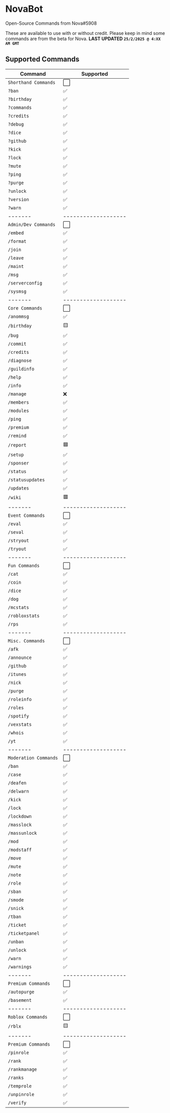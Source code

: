 # NovaBot
Open-Source Commands from Nova#5908

These are available to use with or without credit.
Please keep in mind some commands are from the beta for Nova.
**LAST UPDATED `25/2/2025 @ 4:XX AM GMT`**

## Supported Commands
| Command  | Supported          |
| -------  | ------------------- |
| `Shorthand Commands` | :white_large_square: |
| `?ban` | :white_check_mark: |
| `?birthday` | :white_check_mark: |
| `?commands` | :white_check_mark: |
| `?credits` | :white_check_mark: |
| `?debug` | :white_check_mark: |
| `?dice` | :white_check_mark: |
| `?github` | :white_check_mark: |
| `?kick` | :white_check_mark: |
| `?lock` | :white_check_mark: |
| `?mute` | :white_check_mark: |
| `?ping` | :white_check_mark: |
| `?purge` | :white_check_mark: |
| `?unlock` | :white_check_mark: |
| `?version` | :white_check_mark: |
| `?warn` | :white_check_mark: |
| -------  | ------------------- |
| `Admin/Dev Commands` | :white_large_square: |
| `/embed` | :white_check_mark: |
| `/format` | :white_check_mark: |
| `/join` | :white_check_mark: |
| `/leave` | :white_check_mark: |
| `/maint` | :white_check_mark: |
| `/msg` | :white_check_mark: |
| `/serverconfig` | :white_check_mark: |
| `/sysmsg` | :white_check_mark: |
| -------  | ------------------- |
| `Core Commands` | :white_large_square: |
| `/anommsg` | :white_check_mark: |
| `/birthday` | :yellow_square: |
| `/bug` | :white_check_mark: |
| `/commit` | :white_check_mark: |
| `/credits` | :white_check_mark: |
| `/diagnose` | :white_check_mark: |
| `/guildinfo` | :white_check_mark: |
| `/help` | :white_check_mark: |
| `/info` | :white_check_mark: |
| `/manage` | :x: |
| `/members` | :white_check_mark: |
| `/modules` | :white_check_mark: |
| `/ping` | :white_check_mark: |
| `/premium` | :white_check_mark: |
| `/remind` | :white_check_mark: |
| `/report` | :blue_square: |
| `/setup` | :white_check_mark: |
| `/sponser` | :white_check_mark: |
| `/status` | :white_check_mark: |
| `/statusupdates` | :white_check_mark: |
| `/updates` | :white_check_mark: |
| `/wiki` | :red_square: |
| -------  | ------------------- |
| `Event Commands` | :white_large_square: |
| `/eval` | :white_check_mark: |
| `/seval` | :white_check_mark: |
| `/stryout` | :white_check_mark: |
| `/tryout` | :white_check_mark: |
| -------  | ------------------- |
| `Fun Commands` | :white_large_square: |
| `/cat` | :white_check_mark: |
| `/coin` | :white_check_mark: |
| `/dice` | :white_check_mark: |
| `/dog` | :white_check_mark: |
| `/mcstats` | :white_check_mark: |
| `/robloxstats` | :white_check_mark: |
| `/rps` | :white_check_mark: |
| -------  | ------------------- |
| `Misc. Commands` | :white_large_square: |
| `/afk` | :white_check_mark: |
| `/announce` | :white_check_mark: |
| `/github` | :white_check_mark: |
| `/itunes` | :white_check_mark: |
| `/nick` | :white_check_mark: |
| `/purge` | :white_check_mark: |
| `/roleinfo` | :white_check_mark: |
| `/roles` | :white_check_mark: |
| `/spotify` | :white_check_mark: |
| `/vexstats` | :white_check_mark: |
| `/whois` | :white_check_mark: |
| `/yt` | :white_check_mark: |
| -------  | ------------------- |
| `Moderation Commands` | :white_large_square: |
| `/ban` | :white_check_mark: |
| `/case` | :white_check_mark: |
| `/deafen` | :white_check_mark: |
| `/delwarn` | :white_check_mark: |
| `/kick` | :white_check_mark: |
| `/lock` | :white_check_mark: |
| `/lockdown` | :white_check_mark: |
| `/masslock` | :white_check_mark: |
| `/massunlock` | :white_check_mark: |
| `/mod` | :white_check_mark: |
| `/modstaff` | :white_check_mark: |
| `/move` | :white_check_mark: |
| `/mute` | :white_check_mark: |
| `/note` | :white_check_mark: |
| `/role` | :white_check_mark: |
| `/sban` | :white_check_mark: |
| `/smode` | :white_check_mark: |
| `/snick` | :white_check_mark: |
| `/tban` | :white_check_mark: |
| `/ticket` | :white_check_mark: |
| `/ticketpanel` | :white_check_mark: |
| `/unban` | :white_check_mark: |
| `/unlock` | :white_check_mark: |
| `/warn` | :white_check_mark: |
| `/warnings` | :white_check_mark: |
| -------  | ------------------- |
| `Premium Commands` | :white_large_square: |
| `/autopurge` | :white_check_mark: |
| `/basement` | :white_check_mark: |
| -------  | ------------------- |
| `Roblox Commands` | :white_large_square: |
| `/rblx` | :yellow_square: |
| -------  | ------------------- |
| `Premium Commands` | :white_large_square: |
| `/pinrole` | :white_check_mark: |
| `/rank` | :white_check_mark: |
| `/rankmanage` | :white_check_mark: |
| `/ranks` | :white_check_mark: |
| `/temprole` | :white_check_mark: |
| `/unpinrole` | :white_check_mark: |
| `/verify` | :white_check_mark: |
